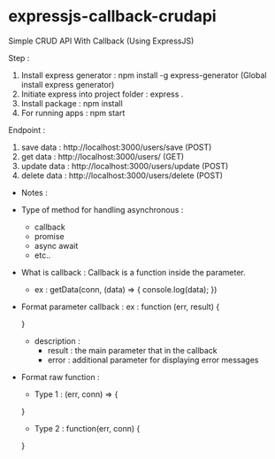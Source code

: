 # expressjs-callback-crudapi
Simple CRUD API With Callback (Using ExpressJS)


Step :
1. Install express generator            : npm install -g express-generator (Global install express generator)
2. Initiate express into project folder : express .
3. Install package                      : npm install
4. For running apps                     : npm start

Endpoint :
1. save data   : http://localhost:3000/users/save   (POST)
2. get data    : http://localhost:3000/users/       (GET)
3. update data : http://localhost:3000/users/update (POST)
4. delete data : http://localhost:3000/users/delete (POST)


* Notes :

- Type of method for handling asynchronous :
    - callback
    - promise
    - async await
    - etc..

- What is callback : Callback is a function inside the parameter.
    - ex :
        getData(conn, (data) => {
            console.log(data);
        })

- Format parameter callback :
    ex :
    function (err, result) {

    }
        
    * description :
        - result : the main parameter that in the callback
        - error  : additional parameter for displaying error messages

- Format raw function :
    
    * Type 1 :
    (err, conn) => {

    }

    * Type 2 :
    function(err, conn) {

    }
